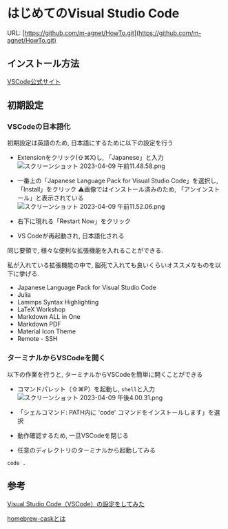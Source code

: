 
# はじめてのVisual Studio Code

URL: [https://github.com/m-agnet/HowTo.git](https://github.com/m-agnet/HowTo.git)

## インストール方法 

[VSCode公式サイト](https://code.visualstudio.com)


## 初期設定

### VSCodeの日本語化

初期設定は英語のため, 日本語にするために以下の設定を行う

- Extensionをクリック(⇧⌘X)し, 「Japanese」と入力
![スクリーンショット 2023-04-09 午前11.48.58.png](https://qiita-image-store.s3.ap-northeast-1.amazonaws.com/0/2674841/88e83c82-87c7-b852-48b2-ea3cfd25ac46.png)

- 一番上の「Japanese Language Pack for Visual Studio Code」を選択し, 「Install」をクリック
⚠️画像ではインストール済みのため, 「アンインストール」と表示されている
![スクリーンショット 2023-04-09 午前11.52.06.png](https://qiita-image-store.s3.ap-northeast-1.amazonaws.com/0/2674841/1fb8c4c2-539a-a3bc-ec15-9290a936f36b.png)

- 右下に現れる「Restart Now」をクリック

- VS Codeが再起動され, 日本語化される

同じ要領で, 様々な便利な拡張機能を入れることができる.

私が入れている拡張機能の中で, 脳死で入れても良いくらいオススメなものを以下に挙げる.

- Japanese Language Pack for Visual Studio Code
- Julia
- Lammps Syntax Highlighting
- LaTeX Workshop
- Markdown ALL in One
- Markdown PDF
- Material Icon Theme
- Remote - SSH

### ターミナルからVSCodeを開く

以下の作業を行うと, ターミナルからVSCodeを簡単に開くことができる

- コマンドパレット（⇧⌘P）を起動し, `shell`と入力
![スクリーンショット 2023-04-09 午後4.00.31.png](https://qiita-image-store.s3.ap-northeast-1.amazonaws.com/0/2674841/aa1f6c0a-fb32-3260-8117-4130abceb44e.png)

- 「シェルコマンド: PATH内に 'code' コマンドをインストールします」を選択

- 動作確認するため, 一旦VSCodeを閉じる
- 任意のディレクトリのターミナルから起動してみる 
  
```zsh:ターミナル　
code .
```

## 参考

[Visual Studio Code（VSCode）の設定をしてみた](https://qiita.com/TS1engineer/items/1b54f65ee87cb49582f5)

[homebrew-caskとは](https://qiita.com/swallowtail62/items/61244ea3c7d00f692823)